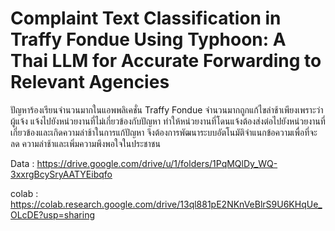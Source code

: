 # Complaint Text Classification in Traffy Fondue Using Typhoon: A Thai LLM for Accurate Forwarding to Relevant Agencies
ปัญหาร้องเรียนจำนวนมากในแอพพลิเคชั่น Traffy Fondue จำนวนมากถูกแก้ไขล่าช้าเพียงเพราะว่า
 ผู้แจ้ง แจ้งไปยังหน่วยงานที่ไม่เกี่ยวข้องกับปัญหา ทำให้หน่วยงานที่โดนแจ้งต้องส่งต่อไปยังหน่วยงานที่
 เกี่ยวข้องและเกิดความล่าช้าในการแก้ปัญหา จึงต้องการพัฒนาระบบอัตโนมัติจำแนกข้อความเพื่อที่จะลด
 ความล่าช้าและเพิ่มความพึงพอใจในประชาชน 

Data : https://drive.google.com/drive/u/1/folders/1PqMQlDy_WQ-3xxrgBcySryAATYEibqfo

colab : https://colab.research.google.com/drive/13ql881pE2NKnVeBlrS9U6KHqUe_OLcDE?usp=sharing
